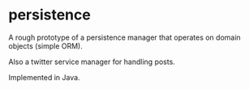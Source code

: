 # persistence
A rough prototype of a persistence manager that operates on domain objects (simple ORM).

Also a twitter service manager for handling posts.

Implemented in Java.
